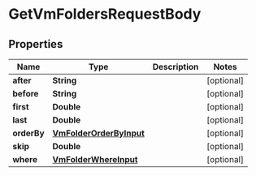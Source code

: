 

# GetVmFoldersRequestBody


## Properties

Name | Type | Description | Notes
------------ | ------------- | ------------- | -------------
**after** | **String** |  |  [optional]
**before** | **String** |  |  [optional]
**first** | **Double** |  |  [optional]
**last** | **Double** |  |  [optional]
**orderBy** | [**VmFolderOrderByInput**](VmFolderOrderByInput.md) |  |  [optional]
**skip** | **Double** |  |  [optional]
**where** | [**VmFolderWhereInput**](VmFolderWhereInput.md) |  |  [optional]



